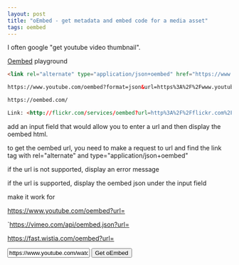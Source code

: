 ```yaml
---
layout: post
title: "oEmbed - get metadata and embed code for a media asset"
tags: oembed
---
```


I often google "get youtube video thumbnail".

[Oembed](https://oembed.com/) playground

```html
<link rel="alternate" type="application/json+oembed" href="https://www.youtube.com/oembed?format=json&amp;url=https%3A%2F%2Fwww.youtube.com%2Fwatch%3Fv%3Do0yf1cX76to" title="Adding Full Text Search to Rails Directory - Part 10">

https://www.youtube.com/oembed?format=json&url=https%3A%2F%2Fwww.youtube.com%2Fwatch%3Fv%3Do0yf1cX76to

https://oembed.com/

Link: <http://flickr.com/services/oembed?url=http%3A%2F%2Fflickr.com%2Fphotos%2Fbees%2F2362225867%2F&format=json>; rel="alternate"; type="application/json+oembed"; title="Bacon Lollys oEmbed Profile"
```

add an input field that would allow you to enter a url and then display the oembed html.

to get the oembed url, you need to make a request to url and find the link tag with rel="alternate" and type="application/json+oembed"

if the url is not supported, display an error message

if the url is supported, display the oembed json under the input field

make it work for

https://www.youtube.com/oembed?url=

`https://vimeo.com/api/oembed.json?url=

https://fast.wistia.com/oembed?url=

<script>
class VideoThumbnailPreview {
  constructor(container) {
    this.container = container;
    this.input = container.querySelector('.video-input');
    this.output = container.querySelector('.video-output');
    
    // Bind event listeners
    this.input.addEventListener('input', () => this.fetchThumbnail());
    
    // Initial fetch if there's a value
    this.fetchThumbnail();
  }

  async fetchThumbnail() {
    const url = this.input.value;
    if (!url) {
      this.clearOutput();
      return;
    }

    const videoProvider = this.detectVideoProvider(url);
    if (!videoProvider) {
      this.clearOutput();
      return;
    }

    try {
      const thumbnailUrl = await this.fetchOembedThumbnail(url, videoProvider);
      if (thumbnailUrl) {
        this.output.innerHTML = `<img src="${thumbnailUrl}" alt="Video thumbnail">`;
      } else {
        this.clearOutput();
      }
    } catch (error) {
      this.clearOutput();
    }
  }

  clearOutput() {
    this.output.innerHTML = '';
  }

  detectVideoProvider(url) {
    if (url.match(/youtu/)) return 'youtube';
    if (url.match(/vimeo/)) return 'vimeo';
    if (url.match(/wistia/)) return 'wistia';
    return null;
  }

  async fetchOembedThumbnail(url, provider) {
    const endpoints = {
      youtube: `https://www.youtube.com/oembed?url=${encodeURIComponent(url)}&format=json`,
      vimeo: `https://vimeo.com/api/oembed.json?url=${encodeURIComponent(url)}`,
      wistia: `https://fast.wistia.com/oembed?url=${encodeURIComponent(url)}&format=json`
    };

    const endpoint = endpoints[provider];
    if (!endpoint) return null;

    const response = await fetch(endpoint);
    if (!response.ok) return null;

    const data = await response.json();
    return data.thumbnail_url;
  }
}

document.addEventListener('DOMContentLoaded', () => {
  const container = document.querySelector('#video-preview-container');
  window.videoPreview = new VideoThumbnailPreview(container);
});
</script>

<div id="video-preview-container">
  <div>
    <input 
      type="text" 
      value="https://www.youtube.com/watch?v=TcGXLorlXwQ"
      class="video-input" 
      placeholder="Enter video URL (YouTube, Vimeo, or Wistia)"
    >
    <button onclick="videoPreview.fetchThumbnail()">
      Get oEmbed
    </button>
  </div>
  <div class="video-output"></div>
</div>
